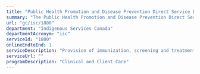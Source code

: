 ```yaml
---
title: "Public Health Promotion and Disease Prevention Direct Service Delivery"
summary: "The Public Health Promotion and Disease Prevention Direct Service Delivery service from Indigenous Services Canada is available end-to-end online, according to the GC Service Inventory."
url: "gc/isc/1800"
department: "Indigenous Services Canada"
departmentAcronym: "isc"
serviceId: "1800"
onlineEndtoEnd: 1
serviceDescription: "Provision of immunization, screening and treatment services, centralized case management,  public education and awareness services."
serviceUrl: ""
programDescription: "Clinical and Client Care"
---
```

